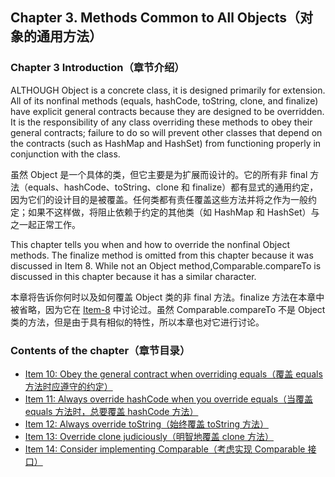 ## Chapter 3. Methods Common to All Objects（对象的通用方法）

### Chapter 3 Introduction（章节介绍）

ALTHOUGH Object is a concrete class, it is designed primarily for extension. All of its nonfinal methods (equals, hashCode, toString, clone, and finalize) have explicit general contracts because they are designed to be overridden. It is the responsibility of any class overriding these methods to obey their general contracts; failure to do so will prevent other classes that depend on the contracts (such as HashMap and HashSet) from functioning properly in conjunction with the class.

虽然 Object 是一个具体的类，但它主要是为扩展而设计的。它的所有非 final 方法（equals、hashCode、toString、clone 和 finalize）都有显式的通用约定，因为它们的设计目的是被覆盖。任何类都有责任覆盖这些方法并将之作为一般约定；如果不这样做，将阻止依赖于约定的其他类（如 HashMap 和 HashSet）与之一起正常工作。

This chapter tells you when and how to override the nonfinal Object methods. The finalize method is omitted from this chapter because it was discussed in Item 8. While not an Object method,Comparable.compareTo is discussed in this chapter because it has a similar character.

本章将告诉你何时以及如何覆盖 Object 类的非 final 方法。finalize 方法在本章中被省略，因为它在 [Item-8](../Chapter-2/Chapter-2-Item-8-Avoid-finalizers-and-cleaners.md) 中讨论过。虽然 Comparable.compareTo 不是 Object 类的方法，但是由于具有相似的特性，所以本章也对它进行讨论。

### Contents of the chapter（章节目录）
- [Item 10: Obey the general contract when overriding equals（覆盖 equals 方法时应遵守的约定）](../Chapter-3/Chapter-3-Item-10-Obey-the-general-contract-when-overriding-equals.md)
- [Item 11: Always override hashCode when you override equals（当覆盖 equals 方法时，总要覆盖 hashCode 方法）](../Chapter-3/Chapter-3-Item-11-Always-override-hashCode-when-you-override-equals.md)
- [Item 12: Always override toString（始终覆盖 toString 方法）](../Chapter-3/Chapter-3-Item-12-Always-override-toString.md)
- [Item 13: Override clone judiciously（明智地覆盖 clone 方法）](../Chapter-3/Chapter-3-Item-13-Override-clone-judiciously.md)
- [Item 14: Consider implementing Comparable（考虑实现 Comparable 接口）](../Chapter-3/Chapter-3-Item-14-Consider-implementing-Comparable.md)
